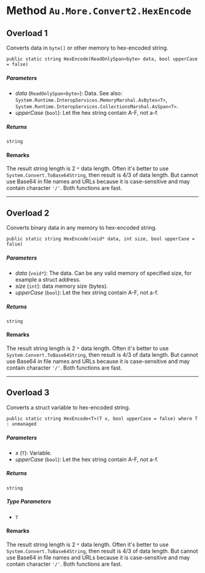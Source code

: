 # Method `Au.More.Convert2.HexEncode`

## Overload 1

Converts data in `byte[]` or other memory to hex-encoded string.

```
public static string HexEncode(ReadOnlySpan<byte> data, bool upperCase = false)
```

##### Parameters

- *data*  (`ReadOnlySpan<byte>`):
    Data. See also: `System.Runtime.InteropServices.MemoryMarshal.AsBytes<T>`, `System.Runtime.InteropServices.CollectionsMarshal.AsSpan<T>`.
- *upperCase*  (`bool`):
    Let the hex string contain A-F, not a-f.

##### Returns

`string`

#### Remarks

The result string length is 2 `*` data length. Often it's better to use `System.Convert.ToBase64String`, then result is 4/3 of data length. But cannot use Base64 in file names and URLs because it is case-sensitive and may contain character `'/'`. Both functions are fast.

* * *

## Overload 2

Converts binary data in any memory to hex-encoded string.

```
public static string HexEncode(void* data, int size, bool upperCase = false)
```

##### Parameters

- *data*  (`void*`):
    The data. Can be any valid memory of specified size, for example a struct address.
- *size*  (`int`):
    data memory size (bytes).
- *upperCase*  (`bool`):
    Let the hex string contain A-F, not a-f.

##### Returns

`string`

#### Remarks

The result string length is 2 `*` data length. Often it's better to use `System.Convert.ToBase64String`, then result is 4/3 of data length. But cannot use Base64 in file names and URLs because it is case-sensitive and may contain character `'/'`. Both functions are fast.

* * *

## Overload 3

Converts a struct variable to hex-encoded string.

```
public static string HexEncode<T>(T x, bool upperCase = false) where T : unmanaged
```

##### Parameters

- *x*  (`T`):
    Variable.
- *upperCase*  (`bool`):
    Let the hex string contain A-F, not a-f.

##### Returns

`string`

##### Type Parameters

- `T`

#### Remarks

The result string length is 2 `*` data length. Often it's better to use `System.Convert.ToBase64String`, then result is 4/3 of data length. But cannot use Base64 in file names and URLs because it is case-sensitive and may contain character `'/'`. Both functions are fast.